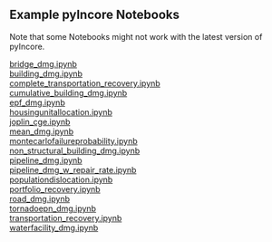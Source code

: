 ## Example pyIncore Notebooks

Note that some Notebooks might not work with the latest version of pyIncore.

[bridge_dmg.ipynb](https://github.com/IN-CORE/incore-docs/blob/master/notebooks/bridge_dmg.ipynb)<br />
[building_dmg.ipynb](https://github.com/IN-CORE/incore-docs/blob/master/notebooks/building_dmg.ipynb)<br />
[complete_transportation_recovery.ipynb](https://github.com/IN-CORE/incore-docs/blob/master/notebooks/complete_transportation_recovery.ipynb)<br />
[cumulative_building_dmg.ipynb](https://github.com/IN-CORE/incore-docs/blob/master/notebooks/cumulative_building_dmg.ipynb)<br />
[epf_dmg.ipynb](https://github.com/IN-CORE/incore-docs/blob/master/notebooks/epf_dmg.ipynb)<br />
[housingunitallocation.ipynb](https://github.com/IN-CORE/incore-docs/blob/master/notebooks/housingunitallocation.ipynb)<br />
[joplin_cge.ipynb](https://github.com/IN-CORE/incore-docs/blob/master/notebooks/joplin_cge.ipynb)<br />
[mean_dmg.ipynb](https://github.com/IN-CORE/incore-docs/blob/master/notebooks/mean_dmg.ipynb)<br />
[montecarlofailureprobability.ipynb](https://github.com/IN-CORE/incore-docs/blob/master/notebooks/montecarlofailureprobability.ipynb)<br />
[non_structural_building_dmg.ipynb](https://github.com/IN-CORE/incore-docs/blob/master/notebooks/non_structural_building_dmg.ipynb)<br />
[pipeline_dmg.ipynb](https://github.com/IN-CORE/incore-docs/blob/master/notebooks/pipeline_dmg.ipynb)<br />
[pipeline_dmg_w_repair_rate.ipynb](https://github.com/IN-CORE/incore-docs/blob/master/notebooks/pipeline_dmg_w_repair_rate.ipynb)<br />
[populationdislocation.ipynb](https://github.com/IN-CORE/incore-docs/blob/master/notebooks/populationdislocation.ipynb)<br />
[portfolio_recovery.ipynb](https://github.com/IN-CORE/incore-docs/blob/master/notebooks/portfolio_recovery.ipynb)<br />
[road_dmg.ipynb](https://github.com/IN-CORE/incore-docs/blob/master/notebooks/road_dmg.ipynb)<br />
[tornadoepn_dmg.ipynb](https://github.com/IN-CORE/incore-docs/blob/master/notebooks/tornadoepn_dmg.ipynb)<br />
[transportation_recovery.ipynb](https://github.com/IN-CORE/incore-docs/blob/master/notebooks/transportation_recovery.ipynb)<br />
[waterfacility_dmg.ipynb](https://github.com/IN-CORE/incore-docs/blob/master/notebooks/waterfacility_dmg.ipynb)
